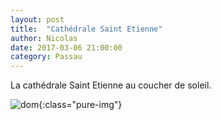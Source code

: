 ```yaml
---
layout: post
title:  "Cathédrale Saint Etienne"
author: Nicolas
date: 2017-03-06 21:00:00
category: Passau
---
```

La cathédrale Saint Etienne au coucher de soleil.

![dom]({{site.url}}/img/dom.jpg){:class="pure-img"}

